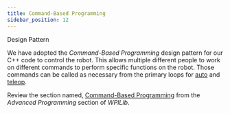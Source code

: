```yaml
---
title: Command-Based Programming
sidebar_position: 12
---
```

Design Pattern

We have adopted the *Command-Based Programming* design pattern for our C++ code to control the robot. This allows multiple different people to work on different commands to perform specific functions on the robot. Those commands can be called as necessary from the primary loops for [auto](https://docs.wpilib.org/en/stable/docs/software/frc-glossary.html#term-auto) and [teleop](https://docs.wpilib.org/en/stable/docs/software/frc-glossary.html#term-teleop).


Review the section named, [Command-Based Programming](https://docs.wpilib.org/en/stable/docs/software/commandbased/index.html) from the *Advanced Programming* section of *WPILib*.